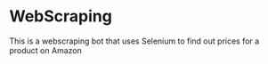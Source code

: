 # WebScraping
This is a webscraping bot that uses Selenium to find out prices for a product on Amazon
